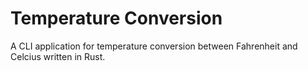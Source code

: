# Temperature Conversion

A CLI application for temperature conversion between Fahrenheit and Celcius written in Rust.
